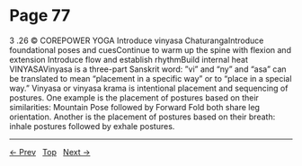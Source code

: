 # Page 77

3 .26 © COREPOWER YOGA Introduce vinyasa ChaturangaIntroduce foundational poses and cuesContinue to warm up the spine with flexion and extension Introduce flow and establish rhythmBuild internal heat
VINYASAVinyasa is a three-part Sanskrit word: ”vi” and “ny” and “asa” can be translated to mean “placement in a specific way” or to “place in a special way.” Vinyasa or vinyasa krama is intentional placement and sequencing of postures. One example is the placement of postures based on their similarities: Mountain Pose followed by Forward Fold both share leg orientation. Another is the placement of postures based on their breath: inhale postures followed by exhale postures.


---
[← Prev](/pages/page-076.md) &nbsp; [Top](/index.md) &nbsp; [Next →](/pages/page-078.md)
